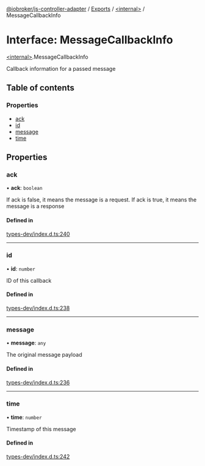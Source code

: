 [@iobroker/js-controller-adapter](../README.md) / [Exports](../modules.md) / [\<internal\>](../modules/internal_.md) / MessageCallbackInfo

# Interface: MessageCallbackInfo

[\<internal\>](../modules/internal_.md).MessageCallbackInfo

Callback information for a passed message

## Table of contents

### Properties

- [ack](internal_.MessageCallbackInfo.md#ack)
- [id](internal_.MessageCallbackInfo.md#id)
- [message](internal_.MessageCallbackInfo.md#message)
- [time](internal_.MessageCallbackInfo.md#time)

## Properties

### ack

• **ack**: `boolean`

If ack is false, it means the message is a request. If ack is true, it means the message is a response

#### Defined in

[types-dev/index.d.ts:240](https://github.com/ioBroker/ioBroker.js-controller/blob/4e8189ae010aadbff9fb35ee4b3861b5e29992c4/packages/types-dev/index.d.ts#L240)

___

### id

• **id**: `number`

ID of this callback

#### Defined in

[types-dev/index.d.ts:238](https://github.com/ioBroker/ioBroker.js-controller/blob/4e8189ae010aadbff9fb35ee4b3861b5e29992c4/packages/types-dev/index.d.ts#L238)

___

### message

• **message**: `any`

The original message payload

#### Defined in

[types-dev/index.d.ts:236](https://github.com/ioBroker/ioBroker.js-controller/blob/4e8189ae010aadbff9fb35ee4b3861b5e29992c4/packages/types-dev/index.d.ts#L236)

___

### time

• **time**: `number`

Timestamp of this message

#### Defined in

[types-dev/index.d.ts:242](https://github.com/ioBroker/ioBroker.js-controller/blob/4e8189ae010aadbff9fb35ee4b3861b5e29992c4/packages/types-dev/index.d.ts#L242)
